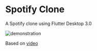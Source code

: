 # Spotify Clone

A Spotify clone using Flutter Desktop 3.0

![demonstration](demonstration.gif)

Based on [video](https://www.youtube.com/watch?v=HJ1AlSrgZVQ)
